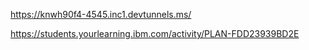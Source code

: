 https://knwh90f4-4545.inc1.devtunnels.ms/



https://students.yourlearning.ibm.com/activity/PLAN-FDD23939BD2E
